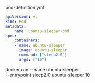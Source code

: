 
pod-definition.yml
```yaml
apiVersion: vl
kind: Pod
metadata:
    name: ubuntu-sleeper-pod
spec:
    containers:
    - name: ubuntu-sleeper
      image: ubuntu-sleeper
      command: ["sleep2.0"]
      args: ["10"]
```

docker run --name ubuntu-sleeper \
--entrypoint sleep2.0
ubuntu-sleeper 10